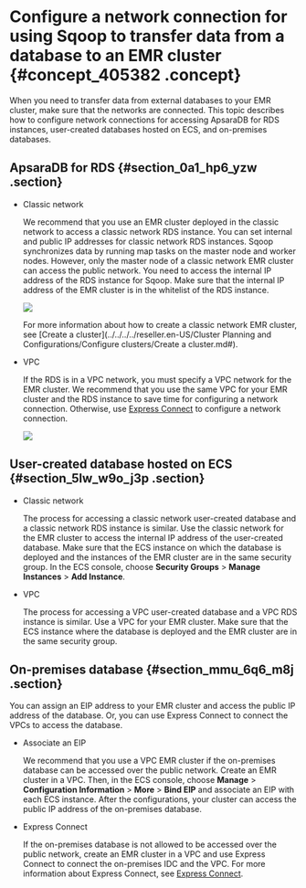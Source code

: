 # Configure a network connection for using Sqoop to transfer data from a database to an EMR cluster {#concept_405382 .concept}

When you need to transfer data from external databases to your EMR cluster, make sure that the networks are connected. This topic describes how to configure network connections for accessing ApsaraDB for RDS instances, user-created databases hosted on ECS, and on-premises databases.

## ApsaraDB for RDS {#section_0a1_hp6_yzw .section}

-   Classic network

    We recommend that you use an EMR cluster deployed in the classic network to access a classic network RDS instance. You can set internal and public IP addresses for classic network RDS instances. Sqoop synchronizes data by running map tasks on the master node and worker nodes. However, only the master node of a classic network EMR cluster can access the public network. You need to access the internal IP address of the RDS instance for Sqoop. Make sure that the internal IP address of the EMR cluster is in the whitelist of the RDS instance.

    ![](http://static-aliyun-doc.oss-cn-hangzhou.aliyuncs.com/assets/img/328059/156093726748260_en-US.png)

    For more information about how to create a classic network EMR cluster, see [Create a cluster](../../../../reseller.en-US/Cluster Planning and Configurations/Configure clusters/Create a cluster.md#).

-   VPC

    If the RDS is in a VPC network, you must specify a VPC network for the EMR cluster. We recommend that you use the same VPC for your EMR cluster and the RDS instance to save time for configuring a network connection. Otherwise, use [Express Connect](https://help.aliyun.com/product/27782.html) to configure a network connection.

    ![](http://static-aliyun-doc.oss-cn-hangzhou.aliyuncs.com/assets/img/328059/156093726748269_en-US.png)


## User-created database hosted on ECS {#section_5lw_w9o_j3p .section}

-   Classic network

    The process for accessing a classic network user-created database and a classic network RDS instance is similar. Use the classic network for the EMR cluster to access the internal IP address of the user-created database. Make sure that the ECS instance on which the database is deployed and the instances of the EMR cluster are in the same security group. In the ECS console, choose **Security Groups** \> **Manage Instances** \> **Add Instance**.

-   VPC

    The process for accessing a VPC user-created database and a VPC RDS instance is similar. Use a VPC for your EMR cluster. Make sure that the ECS instance where the database is deployed and the EMR cluster are in the same security group.


## On-premises database {#section_mmu_6q6_m8j .section}

You can assign an EIP address to your EMR cluster and access the public IP address of the database. Or, you can use Express Connect to connect the VPCs to access the database.

-   Associate an EIP

    We recommend that you use a VPC EMR cluster if the on-premises database can be accessed over the public network. Create an EMR cluster in a VPC. Then, in the ECS console, choose **Manage** \> **Configuration Information** \> **More** \> **Bind EIP** and associate an EIP with each ECS instance. After the configurations, your cluster can access the public IP address of the on-premises database.

-   Express Connect

    If the on-premises database is not allowed to be accessed over the public network, create an EMR cluster in a VPC and use Express Connect to connect the on-premises IDC and the VPC. For more information about Express Connect, see [Express Connect](https://help.aliyun.com/product/27782.html).



